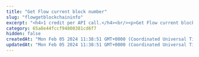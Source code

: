 ```yaml
---
title: "Get Flow current block number"
slug: "flowgetblockchaininfo"
excerpt: "<h4>1 credit per API call.</h4><br/><p>Get Flow current block number.</p>"
category: 65a8e44fccf94800381cd6f7
hidden: false
createdAt: "Mon Feb 05 2024 11:38:51 GMT+0000 (Coordinated Universal Time)"
updatedAt: "Mon Feb 05 2024 11:38:51 GMT+0000 (Coordinated Universal Time)"
---
```

